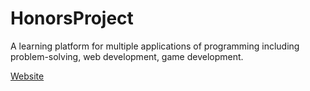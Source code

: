 # HonorsProject
A learning platform for multiple applications of programming including problem-solving, web development, game development.

[Website](https://sshamaiengar.github.io/HonorsProject/)
